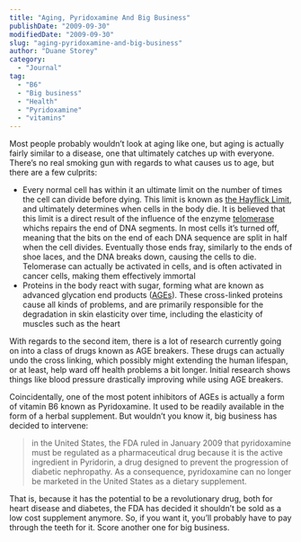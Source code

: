 ```yaml
---
title: "Aging, Pyridoxamine And Big Business"
publishDate: "2009-09-30"
modifiedDate: "2009-09-30"
slug: "aging-pyridoxamine-and-big-business"
author: "Duane Storey"
category:
  - "Journal"
tag:
  - "B6"
  - "Big business"
  - "Health"
  - "Pyridoxamine"
  - "vitamins"
---
```


Most people probably wouldn’t look at aging like one, but aging is actually fairly similar to a disease, one that ultimately catches up with everyone. There’s no real smoking gun with regards to what causes us to age, but there are a few culprits:

- Every normal cell has within it an ultimate limit on the number of times the cell can divide before dying. This limit is known as [the Hayflick Limit](http://en.wikipedia.org/wiki/Hayflick_limit), and ultimately determines when cells in the body die. It is believed that this limit is a direct result of the influence of the enzyme [telomerase](http://en.wikipedia.org/wiki/Telomerase) whichs repairs the end of DNA segments. In most cells it’s turned off, meaning that the bits on the end of each DNA sequence are split in half when the cell divides. Eventually those ends fray, similarly to the ends of shoe laces, and the DNA breaks down, causing the cells to die. Telomerase can actually be activated in cells, and is often activated in cancer cells, making them effectively immortal
- Proteins in the body react with sugar, forming what are known as advanced glycation end products ([AGEs](http://en.wikipedia.org/wiki/Advanced_glycation_end_product)). These cross-linked proteins cause all kinds of problems, and are primarily responsible for the degradation in skin elasticity over time, including the elasticity of muscles such as the heart

With regards to the second item, there is a lot of research currently going on into a class of drugs known as AGE breakers. These drugs can actually undo the cross linking, which possibly might extending the human lifespan, or at least, help ward off health problems a bit longer. Initial research shows things like blood pressure drastically improving while using AGE breakers.

Coincidentally, one of the most potent inhibitors of AGEs is actually a form of vitamin B6 known as Pyridoxamine. It used to be readily available in the form of a herbal supplement. But wouldn’t you know it, big business has decided to intervene:

> in the United States, the FDA ruled in January 2009 that pyridoxamine must be regulated as a pharmaceutical drug because it is the active ingredient in Pyridorin, a drug designed to prevent the progression of diabetic nephropathy. As a consequence, pyridoxamine can no longer be marketed in the United States as a dietary supplement.

That is, because it has the potential to be a revolutionary drug, both for heart disease and diabetes, the FDA has decided it shouldn’t be sold as a low cost supplement anymore. So, if you want it, you’ll probably have to pay through the teeth for it. Score another one for big business.